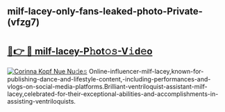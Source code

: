 ## milf-lacey-only-fans​-leaked-photo​-Private-(vfzg7)


# <h2><a href="https://mediaupload.pro?title=milf-lacey&ref=git">🔗👉 🔴 milf-lacey-P𝚑ot𝚘𝚜-V𝚒d𝚎o</a></h2>

[![Corinna Kopf Nue Nu𝚍e𝚜](https://i.imgur.com/0qMVB7G.gif)](https://mediaupload.pro?title=milf-lacey&ref=git)
Online-influencer-milf-lacey,known-for-publishing-dance-and-lifestyle-content,-including-performances-and-vlogs-on-social-media-platforms.Brilliant-ventriloquist-assistant-milf-lacey,celebrated-for-their-exceptional-abilities-and-accomplishments-in-assisting-ventriloquists.  